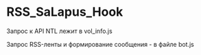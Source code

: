 # RSS_SaLapus_Hook

Запрос к API NTL лежит в vol_info.js

Запрос RSS-ленты и формирование сообщения - в файле bot.js
